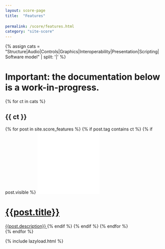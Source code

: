 ```yaml
---
layout: score-page
title:  "Features"

permalink: /score/features.html
category: "site-score"
---
```

{% assign cats = "Structure|Audio|Controls|Graphics|Interoperability|Presentation|Scripting|Software model" | split: '|' %}

<h1> Important: the documentation below is a work-in-progress. </h1>
<div>
    {% for ct in cats %}
         <h2 class="feature-title">{{ ct }}</h2>
         <div class="features-list">
        {% for post in site.score_features %}
            {% if post.tag contains ct %}
            {% if post.visible %}
                <a href="https://ossia.io/score-docs{{post.doclink}}" class="thumbnail" >
                    <img class="thumbnail-feature" src="/assets/blank.png" alt="{{post.title}}" data-echo="{{post.image}}"  width="auto"/>
                    <h1 class="blog-title">{{post.title}}</h1>
                    <span class="feature-description">{{post.description}}</span>
                </a>
            {% endif %}
            {% endif %}
        {% endfor %}
        </div>
    {% endfor %}
</div>

{% include lazyload.html %}